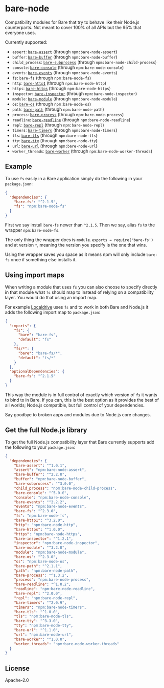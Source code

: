 # bare-node

Compatibility modules for Bare that try to behave like their Node.js counterparts. Not meant to cover 100% of all APIs but the 95% that everyone uses.

Currently supported:

* `assert`: [`bare-assert`](https://github.com/holepunchto/bare-assert) (through `npm:bare-node-assert`)
* `buffer`: [`bare-buffer`](https://github.com/holepunchto/bare-buffer) (through `npm:bare-node-buffer`)
* `child_process`: [`bare-subprocess`](https://github.com/holepunchto/bare-subprocess) (through `npm:bare-node-child-process`)
* `console`: [`bare-console`](https://github.com/holepunchto/bare-console) (through `npm:bare-node-console`)
* `events`: [`bare-events`](https://github.com/holepunchto/bare-events) (through `npm:bare-node-events`)
* `fs`: [`bare-fs`](https://github.com/holepunchto/bare-fs) (through `npm:bare-node-fs`)
* `http`: [`bare-http1`](https://github.com/holepunchto/bare-http1) (through `npm:bare-node-http`)
* `https`: [`bare-https`](https://github.com/holepunchto/bare-https) (through `npm:bare-node-https`)
* `inspector`: [`bare-inspector`](https://github.com/holepunchto/bare-inspector) (through `npm:bare-node-inspector`)
* `module`: [`bare-module`](https://github.com/holepunchto/bare-module) (through `npm:bare-node-module`)
* `os`: [`bare-os`](https://github.com/holepunchto/bare-os) (through `npm:bare-node-os`)
* `path`: [`bare-path`](https://github.com/holepunchto/bare-path) (through `npm:bare-node-path`)
* `process`: [`bare-process`](https://github.com/holepunchto/bare-process) (through `npm:bare-node-process`)
* `readline`: [`bare-readline`](https://github.com/holepunchto/bare-readline) (through `npm:bare-node-readline`)
* `repl`: [`bare-repl`](https://github.com/holepunchto/bare-repl) (through `npm:bare-node-repl`)
* `timers`: [`bare-timers`](https://github.com/holepunchto/bare-timers) (through `npm:bare-node-timers`)
* `tls`: [`bare-tls`](https://github.com/holepunchto/bare-tls) (through `npm:bare-node-tls`)
* `tty`: [`bare-tty`](https://github.com/holepunchto/bare-tty) (through `npm:bare-node-tty`)
* `url`: [`bare-url`](https://github.com/holepunchto/bare-url) (through `npm:bare-node-url`)
* `worker_threads`: [`bare-worker`](https://github.com/holepunchto/bare-worker) (through `npm:bare-node-worker-threads`)

## Example

To use `fs` easily in a Bare application simply do the following in your `package.json`:

```json
{
  "dependencies": {
    "bare-fs": "^2.1.5",
    "fs": "npm:bare-node-fs"
  }
}
```

First we say install `bare-fs` newer than `^2.1.5`. Then we say, alias `fs` to the wrapper `npm:bare-node-fs`.

The only thing the wrapper does is `module.exports = require('bare-fs')` and at version `*`, meaning the version you specify is the one that wins.

Using the wrapper saves you space as it means npm will only include `bare-fs` once if something else installs it.

## Using import maps

When writing a module that uses `fs` you can also choose to specify directly in that module what `fs` should map to instead of relying on a compatibility layer. You would do that using an import map.

For example [Localdrive](https://github.com/holepunchto/localdrive) uses `fs` and to work in both Bare and Node.js it adds the following import map to `package.json`:

```json
{
  "imports": {
    "fs": {
      "bare": "bare-fs",
      "default": "fs"
    },
    "fs/*": {
      "bare": "bare-fs/*",
      "default": "fs/*"
    }
  },
  "optionalDependencies": {
    "bare-fs": "^2.1.5"
  }
}
```

This way the module is in full control of exactly which version of `fs` it wants to bind to in Bare. If you can, this is the best option as it provides the best of all worlds; Node.js compatible, but full control of your dependencies.

Say goodbye to broken apps and modules due to Node.js core changes.

## Get the full Node.js library

To get the full Node.js compatibility layer that Bare currently supports add the following to your `package.json`:

```json
{
  "dependencies": {
    "bare-assert": "^1.0.1",
    "assert": "npm:bare-node-assert",
    "bare-buffer": "^2.2.0",
    "buffer": "npm:bare-node-buffer",
    "bare-subprocess": "^3.0.0",
    "child_process": "npm:bare-node-child-process",
    "bare-console": "^5.0.0",
    "console": "npm:bare-node-console",
    "bare-events": "^2.2.2",
    "events": "npm:bare-node-events",
    "bare-fs": "^2.3.0",
    "fs": "npm:bare-node-fs",
    "bare-http1": "^3.2.0",
    "http": "npm:bare-node-http",
    "bare-https": "^1.0.0",
    "https": "npm:bare-node-https",
    "bare-inspector": "^1.2.1",
    "inspector": "npm:bare-node-inspector",
    "bare-module": "^3.2.0",
    "module": "npm:bare-node-module",
    "bare-os": "^2.3.0",
    "os": "npm:bare-node-os",
    "bare-path": "^2.1.1",
    "path": "npm:bare-node-path",
    "bare-process": "^1.3.2",
    "process": "npm:bare-node-process",
    "bare-readline": "^1.0.2",
    "readline": "npm:bare-node-readline",
    "bare-repl": "^2.0.0",
    "repl": "npm:bare-node-repl",
    "bare-timers": "^2.0.9",
    "timers": "npm:bare-node-timers",
    "bare-tls": "^1.0.0",
    "tls": "npm:bare-node-tls",
    "bare-tty": "^3.3.0",
    "tty": "npm:bare-node-tty",
    "bare-url": "^1.1.0",
    "url": "npm:bare-node-url",
    "bare-worker": "^1.0.0",
    "worker_threads": "npm:bare-node-worker-threads"
  }
}
```

## License

Apache-2.0
